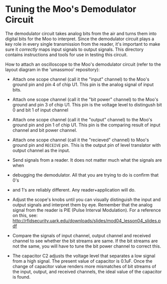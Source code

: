# Tuning the Moo's Demodulator Circuit

The demodulator circuit takes analog bits from the air and turns them into
digital bits for the Moo to interpret.  Since the demodulator circuit plays a
key role in every single transmission from the reader, it's important to make
sure it *correctly* maps input signals to output signals.  This directory
contains instructions and tools for use in testing this circuit.

How to attach an oscilloscope to the Moo's demodulator circuit (refer to the
layout diagram in the 'umassmoo' repository):

* Attach one scope channel (call it the "input" channel) to the Moo's ground
  pin and pin 4 of chip U1. This pin is the analog signal of input bits.

* Attach one scope channel (call it the "bit power" channel) to the Moo's
  ground and pin 3 of chip U1. This pin is the voltage level to distingush bit
  0 and bit 1 of input channel

* Attach one scope channel (call it the "output" channel) to the Moo's
  ground pin and pin 1 of chip U1. This pin is the comparing result of input
  channel and bit power channel.

* Attach one scope channel (call it the "recieved" channel) to Moo's ground pin
  and `RECEIVE` pin. This is the output pin of level translator with output
  channel as the input.

* Send signals from a reader. It does not matter much what the signals are when
* debugging the demodulator. All that you are trying to do is confirm that 0's
* and 1's are reliably different. Any reader+application will do.

* Adjust the scope's knobs until you can visually distinguish the input and
  output signals and interpret them by eye.  Remember that the analog signal
  from the reader is PIE (Pulse Interval Modulation). For a reference on this,
	see: http://rfidsecurity.uark.edu/downloads/slides/mod04_lesson04_slides.pdf

* Compare the signals of input channel, output channel and received channel to
  see whether the bit streams are same. If the bit streams are not the same, you
	will have to tune the bit power channel to correct this. 

* The capacitor C2 adjusts the voltage level that separates a low signal from a
high signal.  The present value of capacitor is 0.1uF.  Once the change of
capacitor value renders more mismatches of bit streams of the input, output,
and received channels, the ideal value of the capacitor is found.
